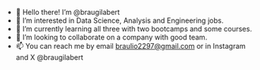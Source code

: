 - 👋 Hello there! I’m @braugilabert 
- 👀 I’m interested in Data Science, Analysis and Engineering jobs.
- 🌱 I’m currently learning all three with two bootcamps and some courses.
- 💞️ I’m looking to collaborate on a company with good team.
- 📫 You can reach me by email braulio2297@gmail.com or in Instagram and X @braugilabert
